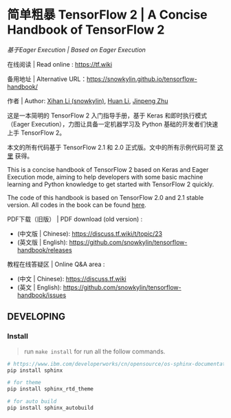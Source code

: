 # 简单粗暴 TensorFlow 2 | A Concise Handbook of TensorFlow 2

*基于Eager Execution | Based on Eager Execution*

在线阅读 | Read online : https://tf.wiki 

备用地址 | Alternative URL：https://snowkylin.github.io/tensorflow-handbook/

作者 | Author: [Xihan Li (snowkylin)](https://snowkylin.github.io), [Huan Li](https://github.com/huan), [Jinpeng Zhu](https://github.com/dpinthinker)

这是一本简明的 TensorFlow 2 入门指导手册，基于 Keras 和即时执行模式（Eager Execution），力图让具备一定机器学习及 Python 基础的开发者们快速上手 TensorFlow 2。

本文的所有代码基于 TensorFlow 2.1 和 2.0 正式版。文中的所有示例代码可至 [这里](https://github.com/snowkylin/tensorflow-handbook/tree/master/source/_static/code/zh) 获得。

This is a concise handbook of TensorFlow 2 based on Keras and Eager Execution mode, aiming to help developers with some basic machine learning and Python knowledge to get started with TensorFlow 2 quickly.

The code of this handbook is based on TensorFlow 2.0 and 2.1 stable version. All codes in the book can be found [here](https://github.com/snowkylin/tensorflow-handbook/tree/master/source/_static/code/en).

PDF下载（旧版） | PDF download (old version) : 

- (中文版 | Chinese): https://discuss.tf.wiki/t/topic/23
- (英文版 | English): https://github.com/snowkylin/tensorflow-handbook/releases

教程在线答疑区 | Online Q&A area : 

- (中文 | Chinese): https://discuss.tf.wiki
- (英文 | English): https://github.com/snowkylin/tensorflow-handbook/issues

## DEVELOPING

### Install

> run `make install` for run all the follow commands.

```sh
# https://www.ibm.com/developerworks/cn/opensource/os-sphinx-documentation/index.html
pip install sphinx

# for theme
pip install sphinx_rtd_theme

# for auto build
pip install sphinx_autobuild
```
